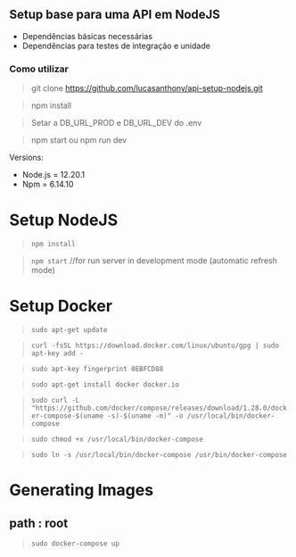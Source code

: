 ## Setup base para uma API em NodeJS

* Dependências básicas necessárias
* Dependências para testes de integração e unidade

### Como utilizar
> git clone https://github.com/lucasanthony/api-setup-nodejs.git

> npm install

> Setar a DB_URL_PROD e DB_URL_DEV do .env

> npm start ou npm run dev

Versions:
- Node.js = 12.20.1
- Npm = 6.14.10

# Setup NodeJS

> `npm install`

> `npm start` //for run server in development mode (automatic refresh mode)


# Setup Docker

> `sudo apt-get update`

> `curl -fsSL https://download.docker.com/linux/ubuntu/gpg | sudo apt-key add -`

> `sudo apt-key fingerprint 0EBFCD88`

> `sudo apt-get install docker docker.io`

> `sudo curl -L "https://github.com/docker/compose/releases/download/1.28.0/docker-compose-$(uname -s)-$(uname -m)" -o /usr/local/bin/docker-compose`

> `sudo chmod +x /usr/local/bin/docker-compose`

> `sudo ln -s /usr/local/bin/docker-compose /usr/bin/docker-compose`

# Generating Images

## path : root

> `sudo docker-compose up`


